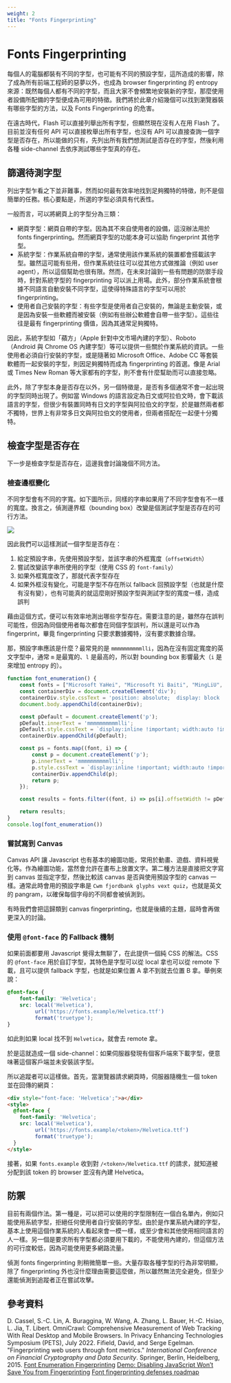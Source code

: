 ```yaml
---
weight: 2
title: "Fonts Fingerprinting"
---
```


# Fonts Fingerprinting
每個人的電腦都裝有不同的字型，也可能有不同的預設字型，這所造成的影響，除了成為所有前端工程師的惡夢以外，也成為 browser fingerprinting 的 entropy 來源：既然每個人都有不同的字型，而且大家不會頻繁地安裝新的字型，那麼使用者設備所配備的字型便成為可用的特徵。我們將於此章介紹幾個可以找到瀏覽器裝有哪些字型的方法，以及 Fonts Fingerprinting 的危害。

在遠古時代，Flash 可以直接列舉出所有字型，但顯然現在沒有人在用 Flash 了。目前並沒有任何 API 可以直接枚舉出所有字型，也沒有 API 可以直接查詢一個字型是否存在，所以能做的只有，先列出所有我們想測試是否存在的字型，然後利用各種 side-channel 去依序測試哪些字型真的存在。

## 篩選待測字型
列出字型乍看之下並非難事，然而如何最有效率地找到足夠獨特的特徵，則不是個簡單的任務。核心要點是，所選的字型必須具有代表性。

一般而言，可以將網頁上的字型分為三類：
- 網頁字型：網頁自帶的字型。因為其不來自使用者的設備，這沒辦法用於 fonts fingerprinting。然而網頁字型的功能本身可以協助 fingerprint 其他字型。
- 系統字型：作業系統自帶的字型，通常使用該作業系統的裝置都會搭載該字型。雖然這可能有些用，但作業系統往往可以從其他方式做推論（例如 user agent），所以這個幫助也很有限。然而，在未來討論到一些有問題的防禦手段時，針對系統字型的 fingerprinting 可以派上用場。此外，部分作業系統會根據不同語言自動安裝不同字型，這使得特殊語言的字型可以用於 fingerprinting。
- 使用者自己安裝的字型：有些字型是使用者自己安裝的，無論是主動安裝，或是因為安裝一些軟體而被安裝（例如有些辦公軟體會自帶一些字型）。這些往往是最有 fingerprinting 價值，因為其通常足夠獨特。

因此，系統字型如「蘋方」（Apple 針對中文市場內建的字型）、Roboto（Android 與 Chrome OS 內建字型）等可以提供一些關於作業系統的資訊。一些使用者必須自行安裝的字型，或是隨著如 Microsoft Office、Adobe CC 等套裝軟體而一起安裝的字型，則因足夠獨特而成為 fingerprinting 的首選。像是 Arial 或 Times New Roman 等大家都有的字型，則不會有什麼幫助而可以直接忽略。

此外，除了字型本身是否存在以外，另一個特徵是，是否有多個通常不會一起出現的字型同時出現了。例如當 Windows 的語言設定為日文或阿拉伯文時，會下載該語言的字型，但很少有裝置同時有日文的字型與阿拉伯文的字型，於是雖然兩者都不獨特，世界上有非常多日文與阿拉伯文的使用者，但兩者搭配在一起便十分獨特。


## 檢查字型是否存在
下一步是檢查字型是否存在，這邊我會討論幾個不同方法。

### 檢查邊框變化
不同字型會有不同的字寬。如下圖所示，同樣的字串如果用了不同字型會有不一樣的寬度。換言之，偵測邊界框（bounding box）改變是個測試字型是否存在的可行方法。

![](/images/font-width.png)

因此我們可以這樣測試一個字型是否存在：
1. 給定預設字串，先使用預設字型，並該字串的外框寬度（`offsetWidth`）
2. 嘗試改變該字串所使用的字型（使用 CSS 的 `font-family`）
3. 如果外框寬度改了，那就代表字型存在
4. 如果外框沒有變化，可能是字型不存在所以 fallback 回預設字型（也就是什麼有沒有變），也有可能真的就這麼剛好預設字型與測試字型的寬度一樣，造成誤判

藉由這個方式，便可以有效率地測出哪些字型存在。需要注意的是，雖然存在誤判可能性，但因為同個使用者每次都會在同個字型誤判，所以還是可以作為 fingerprint，畢竟 fingerprinting 只要求數據獨特，沒有要求數據合理。

那，預設字串應該是什麼？最常見的是 `mmmmmmmmmmlli`，因為在沒有固定寬度的英文字型中，通常 `m` 是最寬的、`l` 是最高的，所以對 bounding box 影響最大（`i` 是來增加 entropy 的）。

```javascript
function font_enumeration() {
	const fonts = ["Microsoft YaHei", "Microsoft Yi Baiti", "MingLiU", "MingLiU-ExtB", "Times New Roman Baltic", "Times New Roman CYR", "Times New Roman", "Ubuntu", "Noto Sans CJK TC", "TW-MOE-Std-Kai", "Droid Sans", "fake-font-this-should-not-exist"];
	const containerDiv = document.createElement('div');
	containerDiv.style.cssText = 'position: absolute;  display: block !important';
	document.body.appendChild(containerDiv);

	const pDefault = document.createElement('p');
	pDefault.innerText = 'mmmmmmmmmmlli';
	pDefault.style.cssText = `display:inline !important; width:auto !important; font-size: 10px !important;`;
	containerDiv.appendChild(pDefault);

	const ps = fonts.map((font, i) => {
		const p = document.createElement('p');
		p.innerText = 'mmmmmmmmmmlli';
		p.style.cssText = `display:inline !important; width:auto !important; font: 10px "${font}" !important`;
		containerDiv.appendChild(p);
		return p;
	});

	const results = fonts.filter((font, i) => ps[i].offsetWidth != pDefault.offsetWidth);

	return results;
}
console.log(font_enumeration())
```

### 嘗試寫到 Canvas
Canvas API 讓 Javascript 也有基本的繪圖功能，常用於動畫、遊戲、資料視覺化等。作為繪圖功能，當然會允許在畫布上放置文字。第二種方法是直接把文字寫到 canvas 並指定字型，然後比較該 canvas 是否與使用預設字型的 canvas 一樣。通常此時會用的預設字串是 `Cwm fjordbank glyphs vext quiz`，也就是英文的 pangram，以確保每個字母的不同都會被偵測到。

有時我們會把這歸類到 canvas fingerprinting，也就是後續的主題，屆時會再做更深入的討論。

### 使用 `@font-face` 的 Fallback 機制
如果前面都要用 Javascript 覺得太無聊了，在此提供一個純 CSS 的解法。CSS 的 `@font-face` 用於自訂字型，其特色是字型可以從 local 拿也可以從 remote 下載，且可以提供 fallback 字型，也就是如果位置 A 拿不到就去位置 B 拿。舉例來說：
```css
@font-face {
	font-family: 'Helvetica';
	src: local('Helvetica'),
		 url('https://fonts.example/Helvetica.ttf')
		 format('truetype');
}
```

如此則如果 local 找不到 `Helvetica`，就會去 remote 拿。

於是這就造成一個 side-channel：如果伺服器發現有個客戶端來下載字型，便意味著這個客戶端並未安裝該字型。

所以追蹤者可以這樣做。首先，當瀏覽器請求網頁時，伺服器隨機生一個 token 並在回傳的網頁：
```html
<div style="font-face: 'Helvetica';">a</div>
<style>
  @font-face {
	font-family: 'Helvetica';
	src: local('Helvetica'),
		 url('https://fonts.example/<token>/Helvetica.ttf')
		 format('truetype');
  }
</style>
```
接著，如果 `fonts.example` 收到對 `/<token>/Helvetica.ttf` 的請求，就知道被分配到該 token 的 browser 並沒有內建 Helvetica。


## 防禦
目前有兩個作法。第一種是，可以把可以使用的字型限制在一個白名單內，例如只能使用系統字型，拒絕任何使用者自行安裝的字型。由於是作業系統內建的字型，基本上使用這個作業系統的人看起來會一模一樣，或至少會和其他使用相同語言的人一樣。另一個是要求所有字型都必須要用下載的，不能使用內建的，但這個方法的可行度較低，因為可能使用更多網路流量。

偵測 fonts fingerprinting 則稍微簡單一些。大量存取各種字型的行為非常明顯，除了 fingerprinting 外也沒什麼理由需要這麼做，所以雖然無法完全避免，但至少還能偵測到追蹤者正在嘗試攻擊。

## 參考資料
D. Cassel, S.-C. Lin, A. Buraggina, W. Wang, A. Zhang, L. Bauer, H.-C. Hsiao, L. Jia, T. Libert. OmniCrawl: Comprehensive Measurement of Web Tracking With Real Desktop and Mobile Browsers. In Privacy Enhancing Technologies Symposium (PETS), July 2022.
Fifield, David, and Serge Egelman. "Fingerprinting web users through font metrics." _International Conference on Financial Cryptography and Data Security_. Springer, Berlin, Heidelberg, 2015.
[Font Enumeration Fingerprinting](https://www.darkwavetech.com/index.php/device-fingerprint-blog/fonts-fingerprinting)
[Demo: Disabling JavaScript Won’t Save You from Fingerprinting](https://fingerprint.com/blog/disabling-javascript-wont-stop-fingerprinting/)
[Font fingerprinting defenses roadmap](https://gitlab.torproject.org/tpo/applications/tor-browser/-/issues/18097)
